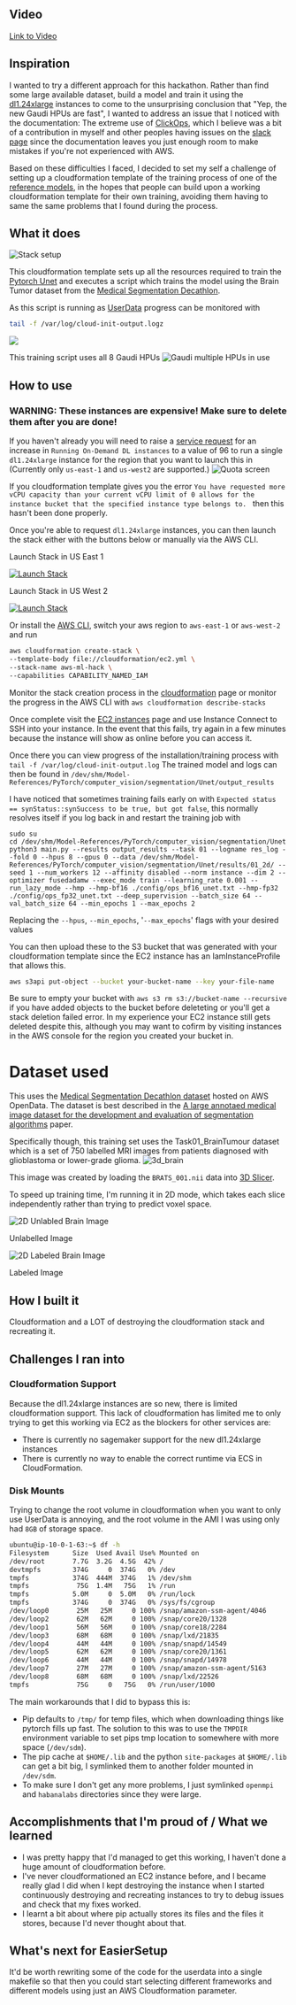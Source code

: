 ## Video
[Link to Video](https://youtu.be/71cSlt1X8jk)


## Inspiration

I wanted to try a different approach for this hackathon. Rather than find some large available dataset, build a model and train it using the [dl1.24xlarge](https://aws.amazon.com/ec2/instance-types/dl1/) instances to come
to the unsurprising conclusion that "Yep, the new Gaudi HPUs are fast", I wanted to address an issue that I noticed with the documentation: The extreme use of [ClickOps](https://www.lastweekinaws.com/blog/clickops/), which
I believe was a bit of a contribution in myself and other peoples having issues on the [slack page](https://join.slack.com/t/awsdeeplearni-ftf6449/shared_invite/zt-x7w4eguu-JQM6WOL_~wnLbRc4kmbxDw)
since the documentation leaves you just enough room to make mistakes if you're not experienced with AWS.

Based on these difficulties I faced, I decided to set my self a challenge of setting up a cloudformation template of the training process of one of the [reference models](https://github.com/HabanaAI/Model-References), in
the hopes that people can build upon a working cloudformation template for their own training, avoiding them having to same the same problems that I found during the process.

## What it does
![Stack setup](docs/aws_stack_create.png)


This cloudformation template sets up all the resources required to train the [Pytorch Unet](https://github.com/HabanaAI/Model-References/tree/master/PyTorch/computer_vision/segmentation/Unet)
and executes a script which trains the model using the Brain Tumor dataset from the [Medical Segmentation Decathlon](https://registry.opendata.aws/msd/).

As this script is running as [UserData](https://docs.aws.amazon.com/AWSEC2/latest/UserGuide/user-data.html) progress can be monitored with
```zsh
tail -f /var/log/cloud-init-output.logz
```

![](docs/diagram.png)

This training script uses all 8 Gaudi HPUs
![Gaudi multiple HPUs in use](docs/hmi-out.png)


## How to use
### WARNING: These instances are expensive! Make sure to delete them after you are done!

If you haven't already you will need to raise a [service request](https://console.aws.amazon.com/servicequotas/home/services/ec2/quotas)
for an increase in `Running On-Demand DL instances` to a value of 96 to run a single `dl1.24xlarge` instance for the 
region that you want to launch this in (Currently only `us-east-1` and `us-west2` are supported.)
![Quota screen](docs/quota.png)

If you cloudformation template gives you the error `You have requested more vCPU capacity than your current vCPU limit of 0 allows for the instance bucket that the specified instance type belongs to. ` then this hasn't been done properly.



Once you're able to request `dl1.24xlarge` instances, you can then launch the stack either with the buttons below or manually via the AWS CLI.

Launch Stack in US East 1

[![Launch Stack](https://cdn.rawgit.com/buildkite/cloudformation-launch-stack-button-svg/master/launch-stack.svg)](https://console.aws.amazon.com/cloudformation/home?region=us-east-1#/stacks/new?stackName=aws-habana-gaudi-train&templateURL=https://stephen-public-bucket-no-delete.s3.amazonaws.com/ec2.yml)

Launch Stack in US West 2

[![Launch Stack](https://cdn.rawgit.com/buildkite/cloudformation-launch-stack-button-svg/master/launch-stack.svg)](https://console.aws.amazon.com/cloudformation/home?region=us-west-2#/stacks/new?stackName=aws-habana-gaudi-train&templateURL=https://stephen-public-bucket-no-delete.s3.amazonaws.com/ec2.yml)

Or install the [AWS CLI](https://docs.aws.amazon.com/cli/latest/userguide/getting-started-install.html),
switch your aws region to `aws-east-1` or `aws-west-2` and run
```zsh
aws cloudformation create-stack \
--template-body file://cloudformation/ec2.yml \
--stack-name aws-ml-hack \
--capabilities CAPABILITY_NAMED_IAM
```

Monitor the stack creation process in the [cloudformation](https://console.aws.amazon.com/cloudformation/home?region=us-east-1#) page or
monitor the progress in the AWS CLI with `aws cloudformation describe-stacks`

Once complete visit the [EC2 instances](https://console.aws.amazon.com/ec2/v2/home?region=us-east-1) page and use 
Instance Connect to SSH into your instance. In the event that this fails, try again in a few minutes because the instance 
will show as online before you can access it.

Once there you can view progress of the installation/training process with `tail -f /var/log/cloud-init-output.log`
The trained model and logs can then be found in ```/dev/shm/Model-References/PyTorch/computer_vision/segmentation/Unet/output_results```


I have noticed that sometimes training fails early on with `Expected status == synStatus::synSuccess to be true, but got false`, 
this normally resolves itself if you log back in and restart the training job with
```
sudo su
cd /dev/shm/Model-References/PyTorch/computer_vision/segmentation/Unet
python3 main.py --results output_results --task 01 --logname res_log --fold 0 --hpus 8 --gpus 0 --data /dev/shm/Model-References/PyTorch/computer_vision/segmentation/Unet/results/01_2d/ --seed 1 --num_workers 12 --affinity disabled --norm instance --dim 2 --optimizer fusedadamw --exec_mode train --learning_rate 0.001 --run_lazy_mode --hmp --hmp-bf16 ./config/ops_bf16_unet.txt --hmp-fp32 ./config/ops_fp32_unet.txt --deep_supervision --batch_size 64 --val_batch_size 64 --min_epochs 1 --max_epochs 2
```
Replacing the `--hpus`, `--min_epochs`, '`--max_epochs`' flags with your desired values

You can then upload these to the S3 bucket that was generated with your cloudformation template since the EC2 instance
has an IamInstanceProfile that allows this. 
```zsh
aws s3api put-object --bucket your-bucket-name --key your-file-name
```

Be sure to empty your bucket with `aws s3 rm s3://bucket-name --recursive` 
if you have added objects to the bucket before deleteting or you'll get a stack deletion failed error. In my experience
your EC2 instance still gets deleted despite this, although you may want to cofirm by visiting instances in the 
AWS console for the region you created your bucket in.

# Dataset used
This uses the [Medical Segmentation Decathlon dataset](https://registry.opendata.aws/msd/) hosted on AWS OpenData. The 
dataset is best described in the [A large annotaed medical image dataset for the development and evaluation of segmentation algorithms](https://arxiv.org/pdf/1902.09063.pdf) paper.

Specifically though, this training set uses the Task01_BrainTumour dataset which is a set of 750 labelled MRI images from
patients diagnosed with glioblastoma or lower-grade glioma.
![3d_brain](docs/3d_brain.png)

This image was created by loading the `BRATS_001.nii` data into [3D Slicer](https://download.slicer.org/).

To speed up training time, I'm running it in 2D mode, which takes each slice independently rather than trying to predict voxel space.


![2D Unlabled Brain Image](docs/2d_brain_white.png)

Unlabelled Image


![2D Labeled Brain Image](docs/2d_brain_label.png)

Labeled Image

## How I built it
Cloudformation and a LOT of destroying the cloudformation stack and recreating it.

## Challenges I ran into
### Cloudformation Support
Because the dl1.24xlarge instances are so new, there is limited cloudformation support. This lack of cloudformation 
has limited me to only trying to get this working via EC2 as the blockers for other services are:
* There is currently no sagemaker support for the new dl1.24xlarge instances
* There is currently no way to enable the correct runtime via ECS in CloudFormation.
### Disk Mounts
Trying to change the root volume in cloudformation when you want to only use UserData is annoying, and the root volume in
the AMI I was using only had `8GB` of storage space.

```zsh
ubuntu@ip-10-0-1-63:~$ df -h
Filesystem      Size  Used Avail Use% Mounted on
/dev/root       7.7G  3.2G  4.5G  42% /
devtmpfs        374G     0  374G   0% /dev
tmpfs           374G  444M  374G   1% /dev/shm
tmpfs            75G  1.4M   75G   1% /run
tmpfs           5.0M     0  5.0M   0% /run/lock
tmpfs           374G     0  374G   0% /sys/fs/cgroup
/dev/loop0       25M   25M     0 100% /snap/amazon-ssm-agent/4046
/dev/loop2       62M   62M     0 100% /snap/core20/1328
/dev/loop1       56M   56M     0 100% /snap/core18/2284
/dev/loop3       68M   68M     0 100% /snap/lxd/21835
/dev/loop4       44M   44M     0 100% /snap/snapd/14549
/dev/loop5       62M   62M     0 100% /snap/core20/1361
/dev/loop6       44M   44M     0 100% /snap/snapd/14978
/dev/loop7       27M   27M     0 100% /snap/amazon-ssm-agent/5163
/dev/loop8       68M   68M     0 100% /snap/lxd/22526
tmpfs            75G     0   75G   0% /run/user/1000
```

The main workarounds that I did to bypass this is:
* Pip defaults to `/tmp/` for temp files, which when downloading things like pytorch fills up fast. The solution to 
this was to use the `TMPDIR` environment variable to set pips tmp location to somewhere with more space (`/dev/sdm`).
* The pip cache at `$HOME/.lib` and the python `site-packages` at `$HOME/.lib` can get a bit big, I symlinked them to
another folder mounted in `/dev/sdm`.
* To make sure I don't get any more problems, I just symlinked `openmpi` and `habanalabs` directories since they were large.



## Accomplishments that I'm proud of / What we learned
* I was pretty happy that I'd managed to get this working, I haven't done a huge amount of cloudformation before.
* I've never cloudformationed an EC2 instance before, and I became really glad I did when I kept destroying the instance 
when I started continuously destroying and recreating instances to try to debug issues and check that my fixes worked.
* I learnt a bit about where pip actually stores its files and the files it stores, because I'd never thought about that.

## What's next for EasierSetup
It'd be worth rewriting some of the code for the userdata into a single makefile so that then you could start selecting
different frameworks and different models using just an AWS Cloudformation parameter.
